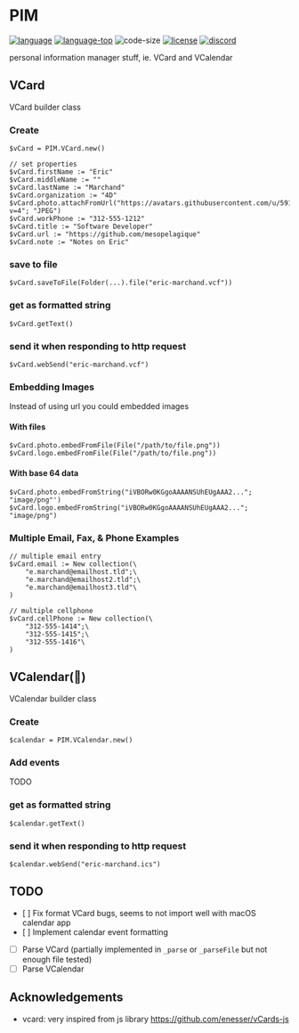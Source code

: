 # PIM

[![language][code-shield]][code-url]
[![language-top][code-top]][code-url]
![code-size][code-size]
[![license][license-shield]][license-url]
[![discord][discord-shield]][discord-url]

personal information manager stuff, ie. VCard and VCalendar

## VCard

VCard builder class

### Create

```4d
$vCard = PIM.VCard.new()

// set properties
$vCard.firstName := "Eric"
$vCard.middleName := ""
$vCard.lastName := "Marchand"
$vCard.organization := "4D"
$vCard.photo.attachFromUrl("https://avatars.githubusercontent.com/u/59135882?v=4"; "JPEG")
$vCard.workPhone := "312-555-1212"
$vCard.title := "Software Developer"
$vCard.url := "https://github.com/mesopelagique"
$vCard.note := "Notes on Eric"
```

### save to file

```4d
$vCard.saveToFile(Folder(...).file("eric-marchand.vcf"))
```

### get as formatted string

```4d
$vCard.getText()
```

### send it when responding to http request

```4d
$vCard.webSend("eric-marchand.vcf")
```

### Embedding Images

Instead of using url you could embedded images

#### With files

```4d
$vCard.photo.embedFromFile(File("/path/to/file.png"))
$vCard.logo.embedFromFile(File("/path/to/file.png"))
```

#### With base 64 data

```4d
$vCard.photo.embedFromString("iVBORw0KGgoAAAANSUhEUgAAA2..."; "image/png"')
$vCard.logo.embedFromString("iVBORw0KGgoAAAANSUhEUgAAA2..."; "image/png")
```

### Multiple Email, Fax, & Phone Examples

```4d
// multiple email entry
$vCard.email := New collection(\
    "e.marchand@emailhost.tld";\
    "e.marchand@emailhost2.tld";\
    "e.marchand@emailhost3.tld"\
)

// multiple cellphone
$vCard.cellPhone := New collection(\
    "312-555-1414";\
    "312-555-1415";\
    "312-555-1416"\
)
```

## VCalendar(🚧)

VCalendar builder class 

### Create

```4d
$calendar = PIM.VCalendar.new()
```

### Add events

TODO

### get as formatted string

```4d
$calendar.getText()
```

### send it when responding to http request

```4d
$calendar.webSend("eric-marchand.ics")
```

## TODO

- [ ] Fix format VCard bugs, seems to not import well with macOS calendar app
- [ ] Implement calendar event formatting
- [ ] Parse VCard (partially implemented in `_parse` or `_parseFile` but not enough file tested)
- [ ] Parse VCalendar

## Acknowledgements

- vcard: very inspired from js library https://github.com/enesser/vCards-js

<!-- MARKDOWN LINKS & IMAGES -->
<!-- https://www.markdownguide.org/basic-syntax/#reference-style-links -->
[code-shield]: https://img.shields.io/static/v1?label=language&message=4d&color=blue
[code-top]: https://img.shields.io/github/languages/top/mesopelagique/PIM.svg
[code-size]: https://img.shields.io/github/languages/code-size/mesopelagique/PIM.svg
[code-url]: https://developer.4d.com/
[license-shield]: https://img.shields.io/github/license/mesopelagique/PIM
[license-url]: LICENSE.md
[discord-shield]: https://img.shields.io/badge/chat-discord-7289DA?logo=discord&style=flat
[discord-url]: https://discord.gg/dVTqZHr
